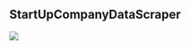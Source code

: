 ## StartUpCompanyDataScraper

![](https://github.com/PySideProjects/StartUpCompanyDataScraper/workflows/Python%20application/badge.svg)
